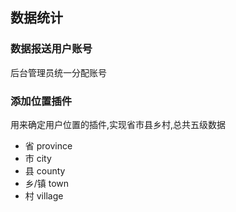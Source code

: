 ## 数据统计


### 数据报送用户账号
后台管理员统一分配账号


### 添加位置插件
用来确定用户位置的插件,实现省市县乡村,总共五级数据
+ 省 province
+ 市 city
+ 县 county
+ 乡/镇 town
+ 村 village
